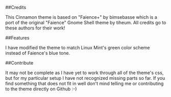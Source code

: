##Credits

This Cinnamon theme is based on "Faience+" by bimsebasse 
which is a port of the original "Faience" Gnome Shell theme by tiheum.
All credits go to these authors for their work!

##Features

I have modified the theme to match Linux Mint's green color scheme
instead of Faience's blue tone.

##Contribute

It may not be complete as I have yet to work through all of the 
theme's css, but for my particular setup I have not recognized 
missing parts so far.
If you find something that does not fit in well don't mind telling me
or contributing to the theme directly on Github :-)
